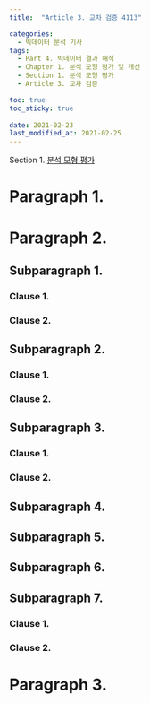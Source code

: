 ```yaml
---
title:  "Article 3. 교차 검증 4113"

categories:
  - 빅데이터 분석 기사
tags: 
  - Part 4. 빅데이터 결과 해석
  - Chapter 1. 분석 모형 평가 및 개선
  - Section 1. 분석 모형 평가
  - Article 3. 교차 검증

toc: true
toc_sticky: true
 
date: 2021-02-23
last_modified_at: 2021-02-25
---
```


Section 1. [분석 모형 평가]()

# Paragraph 1.

# Paragraph 2.

## Subparagraph 1. 

### Clause 1. 

### Clause 2. 

## Subparagraph 2. 

### Clause 1. 

### Clause 2.

## Subparagraph 3. 

### Clause 1. 

### Clause 2. 

## Subparagraph 4. 

## Subparagraph 5. 

## Subparagraph 6. 

## Subparagraph 7. 

### Clause 1. 

### Clause 2. 

# Paragraph 3.

